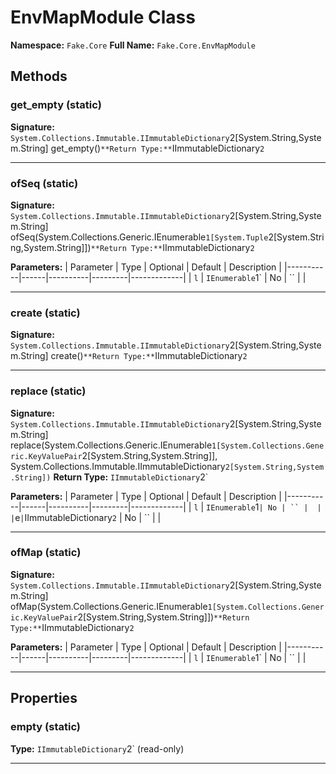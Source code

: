# EnvMapModule Class

**Namespace:** `Fake.Core`
**Full Name:** `Fake.Core.EnvMapModule`

## Methods

### get_empty (static)

**Signature:** `System.Collections.Immutable.IImmutableDictionary`2[System.String,System.String] get_empty()`
**Return Type:** `IImmutableDictionary`2`

---

### ofSeq (static)

**Signature:** `System.Collections.Immutable.IImmutableDictionary`2[System.String,System.String] ofSeq(System.Collections.Generic.IEnumerable`1[System.Tuple`2[System.String,System.String]])`
**Return Type:** `IImmutableDictionary`2`

**Parameters:**
| Parameter | Type | Optional | Default | Description |
|-----------|------|----------|---------|-------------|
| `l` | `IEnumerable`1` | No | `` |  |

---

### create (static)

**Signature:** `System.Collections.Immutable.IImmutableDictionary`2[System.String,System.String] create()`
**Return Type:** `IImmutableDictionary`2`

---

### replace (static)

**Signature:** `System.Collections.Immutable.IImmutableDictionary`2[System.String,System.String] replace(System.Collections.Generic.IEnumerable`1[System.Collections.Generic.KeyValuePair`2[System.String,System.String]], System.Collections.Immutable.IImmutableDictionary`2[System.String,System.String])`
**Return Type:** `IImmutableDictionary`2`

**Parameters:**
| Parameter | Type | Optional | Default | Description |
|-----------|------|----------|---------|-------------|
| `l` | `IEnumerable`1` | No | `` |  |
| `e` | `IImmutableDictionary`2` | No | `` |  |

---

### ofMap (static)

**Signature:** `System.Collections.Immutable.IImmutableDictionary`2[System.String,System.String] ofMap(System.Collections.Generic.IEnumerable`1[System.Collections.Generic.KeyValuePair`2[System.String,System.String]])`
**Return Type:** `IImmutableDictionary`2`

**Parameters:**
| Parameter | Type | Optional | Default | Description |
|-----------|------|----------|---------|-------------|
| `l` | `IEnumerable`1` | No | `` |  |

---

## Properties

### empty (static)

**Type:** `IImmutableDictionary`2` (read-only)

---